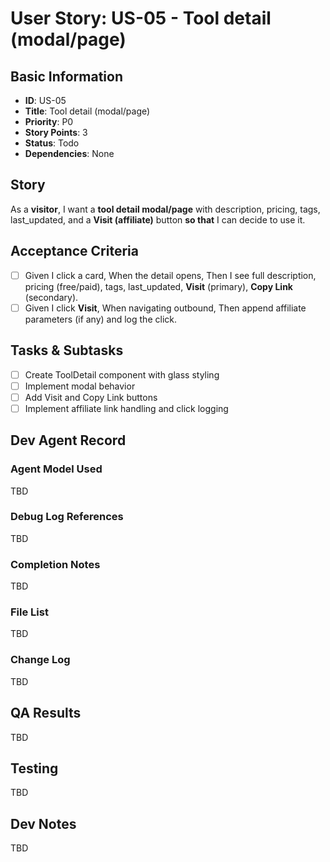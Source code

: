 # User Story: US-05 - Tool detail (modal/page)

## Basic Information
- **ID**: US-05
- **Title**: Tool detail (modal/page)
- **Priority**: P0
- **Story Points**: 3
- **Status**: Todo
- **Dependencies**: None

## Story
As a **visitor**, I want a **tool detail modal/page** with description, pricing, tags, last_updated, and a **Visit (affiliate)** button **so that** I can decide to use it.

## Acceptance Criteria
- [ ] Given I click a card, When the detail opens, Then I see full description, pricing (free/paid), tags, last_updated, **Visit** (primary), **Copy Link** (secondary).
- [ ] Given I click **Visit**, When navigating outbound, Then append affiliate parameters (if any) and log the click.

## Tasks & Subtasks
- [ ] Create ToolDetail component with glass styling
- [ ] Implement modal behavior
- [ ] Add Visit and Copy Link buttons
- [ ] Implement affiliate link handling and click logging

## Dev Agent Record
### Agent Model Used
TBD

### Debug Log References
TBD

### Completion Notes
TBD

### File List
TBD

### Change Log
TBD

## QA Results
TBD

## Testing
TBD

## Dev Notes
TBD